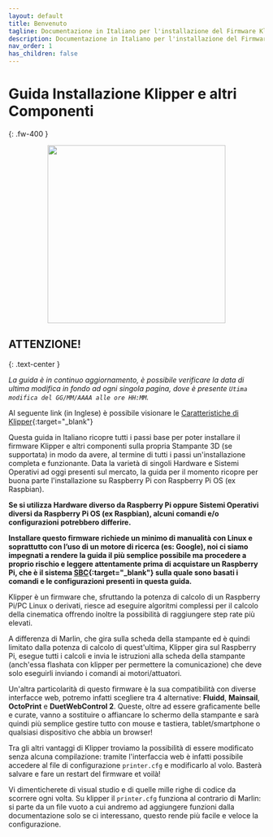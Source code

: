 ```yaml
---
layout: default
title: Benvenuto
tagline: Documentazione in Italiano per l'installazione del Firmware Klipper, Mainsail, Fluidd, Kiauh, Webcam, Stampante 3D
description: Documentazione in Italiano per l'installazione del Firmware Klipper, Moonraker, Mainsail, Fluidd e altri componenti per Stampanti 3D
nav_order: 1
has_children: false
---
```


# Guida Installazione Klipper e altri Componenti
{: .fw-400 }


<p align="center">
<img src="https://raw.githubusercontent.com/sugar012/klipperITA/main/images/klipper-logo-it.png" height="350">
</p>


## ATTENZIONE!
{: .text-center }

*La guida è in continuo aggiornamento, è possibile verificare la data di ultima modifica in fondo ad ogni singola pagina, dove è presente `Utima modifica del GG/MM/AAAA alle ore HH:MM`.*

Al seguente link (in Inglese) è possibile visionare le [Caratteristiche di Klipper](https://www.klipper3d.org/Features.html){:target="_blank"}

Questa guida in Italiano ricopre tutti i passi base per poter installare il firmware Klipper e altri componenti sulla propria Stampante 3D (se supportata) in modo da avere, al termine di tutti i passi un'installazione completa e funzionante. Data la varietà di singoli Hardware e Sistemi Operativi ad oggi presenti sul mercato, la guida per il momento ricopre per buona parte l'installazione su Raspberry Pi con Raspberry Pi OS (ex Raspbian).

**Se si utilizza Hardware diverso da Raspberry Pi oppure Sistemi Operativi diversi da Raspberry Pi OS (ex Raspbian), alcuni comandi e/o configurazioni potrebbero differire.**

**Installare questo firmware richiede un minimo di manualità con Linux e soprattutto con l’uso di un motore di ricerca (es: Google), noi ci siamo impegnati a rendere la guida il più semplice possibile ma procedere a proprio rischio e leggere attentamente prima di acquistare un Raspberry Pi, che è il sistema [SBC](https://en.wikipedia.org/wiki/Single-board_computer){:target="_blank"} sulla quale sono basati i comandi e le configurazioni presenti in questa guida.**

Klipper è un firmware che, sfruttando la potenza di calcolo di un Raspberry Pi/PC Linux o derivati, riesce ad eseguire algoritmi complessi per il calcolo della cinematica offrendo inoltre la possibilità di raggiungere step rate più elevati.

A differenza di Marlin, che gira sulla scheda della stampante ed è quindi limitato dalla potenza di calcolo di quest'ultima, Klipper gira sul Raspberry Pi, esegue tutti i calcoli e invia le istruzioni alla scheda della stampante (anch'essa flashata con klipper per permettere la comunicazione) che deve solo eseguirli inviando i comandi ai motori/attuatori.

Un'altra particolarità di questo firmware è la sua compatibilità con diverse interfacce web, potremo infatti scegliere tra 4 alternative: **Fluidd**, **Mainsail**, **OctoPrint** e **DuetWebControl 2**.
Queste, oltre ad essere graficamente belle e curate, vanno a sostituire o affiancare lo schermo della stampante e sarà quindi più semplice gestire tutto con mouse e tastiera, tablet/smartphone o qualsiasi dispositivo che abbia un browser!

Tra gli altri vantaggi di Klipper troviamo la possibilità di essere modificato senza alcuna compilazione: tramite l'interfaccia web è infatti possibile accedere al file di configurazione `printer.cfg` e modificarlo al volo. Basterà salvare e fare un restart del firmware et voilà!

Vi dimenticherete di visual studio e di quelle mille righe di codice da scorrere ogni volta. Su klipper il `printer.cfg` funziona al contrario di Marlin: si parte da un file vuoto a cui andremo ad aggiungere funzioni dalla documentazione solo se ci interessano, questo rende più facile e veloce la configurazione.

